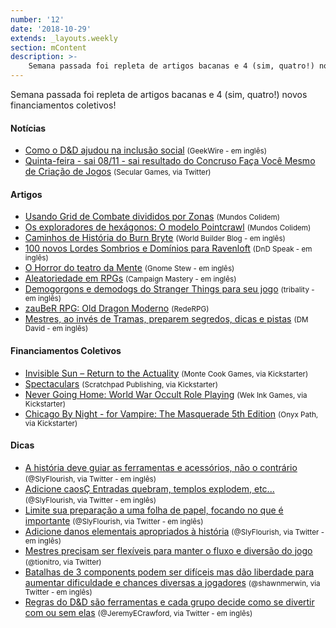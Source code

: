 ```yaml
---
number: '12'
date: '2018-10-29'
extends: _layouts.weekly
section: mContent
description: >-
    Semana passada foi repleta de artigos bacanas e 4 (sim, quatro!) novos financiamentos coletivos!
---
```


Semana passada foi repleta de artigos bacanas e 4 (sim, quatro!) novos financiamentos coletivos!

#### Notícias

- [Como o D&D ajudou na inclusão social] <small>(GeekWire - em inglês)</small>
- [Quinta-feira -  sai 08/11 - sai resultado do Concruso Faça Você Mesmo de Criação de Jogos] <small>(Secular Games, via Twitter)</small>

#### Artigos

- [Usando Grid de Combate divididos por Zonas] <small>(Mundos Colidem)</small>
- [Os exploradores de hexágonos: O modelo Pointcrawl] <small>(Mundos Colidem)</small>
- [Caminhos de História do Burn Bryte] <small>(World Builder Blog - em inglês)</small>
- [100 novos Lordes Sombrios e Domínios para Ravenloft] <small>(DnD Speak - em inglês)</small>
- [O Horror do teatro da Mente] <small>(Gnome Stew - em inglês)</small>
- [Aleatoriedade em RPGs] <small>(Campaign Mastery - em inglês)</small>
- [Demogorgons e demodogs do Stranger Things para seu jogo] <small>(tribality - em inglês)</small>
- [zauBeR RPG: Old Dragon Moderno] <small>(RedeRPG)</small>
- [Mestres, ao invés de Tramas, preparem segredos, dicas e pistas] <small>(DM David - em inglês)</small>

#### Financiamentos Coletivos

- [Invisible Sun – Return to the Actuality] <small>(Monte Cook Games, via Kickstarter)</small>
- [Spectaculars] <small>(Scratchpad Publishing, via Kickstarter)</small>
- [Never Going Home: World War Occult Role Playing] <small>(Wek Ink Games, via Kickstarter)</small>
- [Chicago By Night - for Vampire: The Masquerade 5th Edition] <small>(Onyx Path, via Kickstarter)</small>

#### Dicas

- [A história deve guiar as ferramentas e acessórios, não o contrário] <small>(@SlyFlourish, via Twitter - em inglês)</small>
- [Adicione caosÇ Entradas quebram, templos explodem, etc...] <small>(@SlyFlourish, via Twitter - em inglês)</small>
- [Limite sua preparação a uma folha de papel, focando no que é importante] <small>(@SlyFlourish, via Twitter - em inglês)</small>
- [Adicione danos elementais apropriados à história] <small>(@SlyFlourish, via Twitter - em inglês)</small>
- [Mestres precisam ser flexíveis para manter o fluxo e diversão do jogo] <small>(@tionitro, via Twitter)</small>
- [Batalhas de 3 components podem ser difíceis mas dão liberdade para aumentar dificuldade e chances diversas a jogadores] <small>(@shawnmerwin, via Twitter - em inglês)</small>
- [Regras do D&D são ferramentas e cada grupo decide como se divertir com ou sem elas] <small>(@JeremyECrawford, via Twitter - em inglês)</small>

[Usando Grid de Combate divididos por Zonas]: https://mundoscolidem.com.br/grid-zonas/
[Os exploradores de hexágonos: O modelo Pointcrawl]: https://mundoscolidem.com.br/os-exploradores-de-hexagonos-o-modelo-pointcrawl/
[Caminhos de História do Burn Bryte]: https://worldbuilderblog.me/2018/11/01/burn-bryte-story-paths/
[100 novos Lordes Sombrios e Domínios para Ravenloft]: http://dndspeak.com/2018/11/100-new-darklords-and-domains-in-the-ravenloft-setting/
[O Horror do teatro da Mente]: https://gnomestew.com/game-mastering/gming-advice/the-horror-of-the-minds-eye/
[Aleatoriedade em RPGs]: http://www.campaignmastery.com/blog/randomness-in-rpgs/
[Demogorgons e demodogs do Stranger Things para seu jogo]: https://www.tribality.com/2018/10/29/strager-things-demogorgon-and-demodogs-for-your-game/
[Invisible Sun – Return to the Actuality]: https://www.kickstarter.com/projects/montecookgames/invisible-sun-return-to-the-actuality?ref=rpgdomestre.com
[Spectaculars]: https://www.kickstarter.com/projects/481478805/spectaculars?ref=rpgdomestre.com
[Never Going Home: World War Occult Role Playing]: https://www.kickstarter.com/projects/2103068465/never-going-home-world-war-occult-role-playing/?ref=rpgdomestre.com
[Chicago By Night - for Vampire: The Masquerade 5th Edition]: https://www.kickstarter.com/projects/200664283/chicago-by-night-for-vampire-the-masquerade-5th-ed?ref=rpgdomestre.com
[zauBeR RPG: Old Dragon Moderno]: https://www.rederpg.com.br/2018/10/30/zauber-rpg-old-dragon-moderno-resenha/
[Como o D&D ajudou na inclusão social]: https://www.geekwire.com/2018/dungeons-dragons-diversity-worlds-influential-rpg-turned-tables-inclusion/
[Mestres, ao invés de Tramas, preparem segredos, dicas e pistas]: http://dmdavid.com/tag/dungeon-masters-instead-of-plots-prepare-secrets-clues-and-leads/
[A história deve guiar as ferramentas e acessórios, não o contrário]: https://twitter.com/SlyFlourish/status/1058403874078363648
[Adicione caosÇ Entradas quebram, templos explodem, etc...]: https://twitter.com/SlyFlourish/status/1058026555027394560
[Limite sua preparação a uma folha de papel, focando no que é importante]: https://twitter.com/SlyFlourish/status/1057286522855141377
[Adicione danos elementais apropriados à história]: https://twitter.com/SlyFlourish/status/1056939438746558464
[Mestres precisam ser flexíveis para manter o fluxo e diversão do jogo]: https://twitter.com/tionitro/status/1057783386121605122
[Quinta-feira -  sai 08/11 - sai resultado do Concruso Faça Você Mesmo de Criação de Jogos]: https://twitter.com/SecularGames/status/1057329388122001409
[Batalhas de 3 components podem ser difíceis mas dão liberdade para aumentar dificuldade e chances diversas a jogadores]: https://twitter.com/shawnmerwin/status/1057423373859545088
[Regras do D&D são ferramentas e cada grupo decide como se divertir com ou sem elas]: https://twitter.com/JeremyECrawford/status/1056960550146461700
